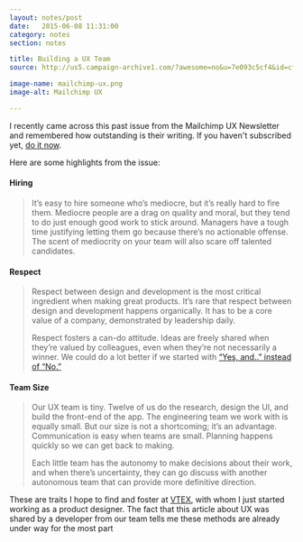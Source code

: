 ```yaml
---
layout: notes/post
date:   2015-06-08 11:31:00
category: notes
section: notes

title: Building a UX Team
source: http://us5.campaign-archive1.com/?awesome=no&u=7e093c5cf4&id=cfe9dbcac8

image-name: mailchimp-ux.png
image-alt: Mailchimp UX

---
```


I recently came across this past issue from the Mailchimp UX Newsletter and remembered how outstanding is their writing. If you haven't subscribed yet, [do it now](http://www.theuxnewsletter.com/).

Here are some highlights from the issue:

#### **Hiring**

> It’s easy to hire someone who’s mediocre, but it’s really hard to fire them. Mediocre people are a drag on quality and moral, but they tend to do just enough good work to stick around. Managers have a tough time justifying letting them go because there’s no actionable offense. The scent of mediocrity on your team will also scare off talented candidates.

#### **Respect**

>Respect between design and development is the most critical ingredient when making great products. It’s rare that respect between design and development happens organically. It has to be a core value of a company, demonstrated by leadership daily.
>
>Respect fosters a can-do attitude. Ideas are freely shared when they’re valued by colleagues, even when they’re not necessarily a winner. We could do a lot better if we started with [“Yes, and..” instead of “No.”](http://www.jesterzimprov.com/fundamental-improv-principles/)

#### **Team Size**

>Our UX team is tiny. Twelve of us do the research, design the UI, and build the front-end of the app. The engineering team we work with is equally small. But our size is not a shortcoming; it’s an advantage. Communication is easy when teams are small. Planning happens quickly so we can get back to making.
>
>Each little team has the autonomy to make decisions about their work, and when there’s uncertainty, they can go discuss with another autonomous team that can provide more definitive direction.

These are traits I hope to find and foster at [VTEX](http://www.vtex.com/), with whom I just started working as a product designer. The fact that this article about UX was shared by a developer from our team tells me these methods are already under way for the most part <i class="twa twa-smile"></i>
